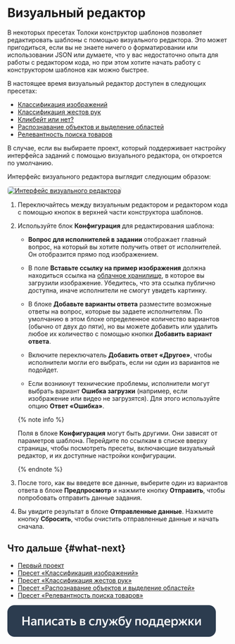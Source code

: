 # Визуальный редактор

В некоторых пресетах Толоки конструктор шаблонов позволяет редактировать шаблоны с помощью визуального редактора. Это может пригодиться, если вы не знаете ничего о форматировании или использовании JSON или думаете, что у вас недостаточно опыта для работы с редактором кода, но при этом хотите начать работу с конструктором шаблонов как можно быстрее.

В настоящее время визуальный редактор доступен в следующих пресетах:

- [Классификация изображений](https://toloka.yandex.com/requester/new/project?templateId=image_classification)
- [Классификация жестов рук](https://toloka.yandex.com/requester/new/project?templateId=videoModeration)
- [Кликбейт или нет?](https://toloka.yandex.com/requester/new/project?templateId=checkbox_dynamic)
- [Распознавание объектов и выделение областей](https://toloka.yandex.com/requester/new/project?templateId=polygon)
- [Релевантность поиска товаров](https://toloka.yandex.com/requester/new/project?templateId=categorize)

В случае, если вы выбираете проект, который поддерживает настройку интерфейса заданий с помощью визуального редактора, он откроется по умолчанию.

Интерфейс визуального редактора выглядит следующим образом:

<a target="_blank" href="https://yastatic.net/s3/doc-binary/src/toloka/ru/template-builder/visual-editor.png"><img src="https://yastatic.net/s3/doc-binary/src/toloka/ru/template-builder/visual-editor.png" alt="Интерфейс визуального редактора" style="border:1px solid #ccc;border-radius:6px;cursor:zoom-in;width:700px;" /></a>

1. Переключайтесь между визуальным редактором и редактором кода с помощью кнопок в верхней части конструктора шаблонов.

1. Используйте блок **Конфигурация** для редактирования шаблона:

    - **Вопрос для исполнителей в задании** отображает главный вопрос, на который вы хотите получить ответ от исполнителей. Он отобразится прямо под изображением.

    - В поле **Вставьте ссылку на пример изображения** должна находиться ссылка на [облачное хранилище](https://toloka.ai/ru/docs/guide/concepts/cloud-storage.html), в которое вы загрузили изображение. Убедитесь, что эта ссылка публично доступна, иначе исполнители не смогут увидеть картинку.

    - В блоке **Добавьте варианты ответа** разместите возможные ответы на вопрос, которые вы задаете исполнителям. По умолчанию в этом блоке определенное количество вариантов (обычно от двух до пяти), но вы можете добавить или удалить любое их количество с помощью кнопки **Добавить вариант ответа**.

    - Включите переключатель **Добавить ответ «Другое»**, чтобы исполнители могли его выбрать, если ни один из вариантов не подойдет.

    - Если возникнут технические проблемы, исполнители могут выбрать вариант **Ошибка загрузки** (например, если изображение или видео не загрузятся). Для этого используйте опцию **Ответ «Ошибка»**.

    {% note info %}

    Поля в блоке **Конфигурация** могут быть другими. Они зависят от параметров шаблона. Перейдите по ссылкам в списке вверху страницы, чтобы посмотреть пресеты, включающие визуальный редактор, и их доступные настройки конфигурации.

    {% endnote %}

1. После того, как вы введете все данные, выберите один из вариантов ответа в блоке **Предпросмотр** и нажмите кнопку **Отправить**, чтобы попробовать отправить данные задания.

1. Вы увидите результат в блоке **Отправленные данные**. Нажмите кнопку **Сбросить**, чтобы очистить отправленные данные и начать сначала.

## Что дальше {#what-next}

- [Первый проект](https://toloka.ai/ru/docs/guide/concepts/first-project.html)
- [Пресет «Классификация изображений»](templates/image-classification.md)
- [Пресет «Классификация жестов рук»](templates/video-moderation.md)
- [Пресет «Распознавание объектов и выделение областей»](templates/object-recognition.md)
- [Пресет «Релевантность поиска товаров»](templates/product-search-relevance.md)

[![Написать в службу поддержки](_images/buttons/contact-support.svg)](concepts/support.md)
